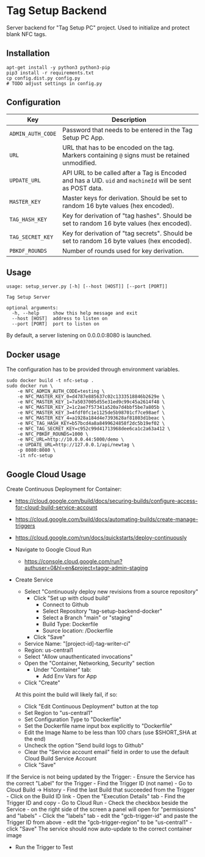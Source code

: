 # Tag Setup Backend

Server backend for "Tag Setup PC" project. Used to initialize and protect blank NFC tags.

## Installation

```
apt-get install -y python3 python3-pip
pip3 install -r requirements.txt
cp config.dist.py config.py
# TODO adjust settings in config.py
```

## Configuration

| Key               | Description
| ----------------- | -------------------
| `ADMIN_AUTH_CODE` | Password that needs to be entered in the Tag Setup PC App.
| `URL`             | URL that has to be encoded on the tag. Markers containing `@` signs must be retained unmodified.
| `UPDATE_URL`      | API URL to be called after a Tag is Encoded and has a UID. `uid` and `machineId` will be sent as POST data.
| `MASTER_KEY`      | Master keys for derivation. Should be set to random 16 byte values (hex encoded).
| `TAG_HASH_KEY`    | Key for derivation of "tag hashes". Should be set to random 16 byte values (hex encoded).
| `TAG_SECRET_KEY`  | Key for derivation of "tag secrets". Should be set to random 16 byte values (hex encoded).
| `PBKDF_ROUNDS`    | Number of rounds used for key derivation.

## Usage

```
usage: setup_server.py [-h] [--host [HOST]] [--port [PORT]]

Tag Setup Server

optional arguments:
  -h, --help     show this help message and exit
  --host [HOST]  address to listen on
  --port [PORT]  port to listen on
```

By default, a server listening on 0.0.0.0:8080 is launched.

## Docker usage

The configuration has to be provided through environment variables.

```
sudo docker build -t nfc-setup .
sudo docker run \
    -e NFC_ADMIN_AUTH_CODE=testing \
    -e NFC_MASTER_KEY_0=d4787e885637c02c1333518846b2629e \
    -e NFC_MASTER_KEY_1=7a5037005d55e31ed9c99c45a2614f48 \
    -e NFC_MASTER_KEY_2=1c2ae7f57341a520a7d4bbf5be7a805b \
    -e NFC_MASTER_KEY_3=4fdf0fc1e1125de5b98701cf7ce98aef \
    -e NFC_MASTER_KEY_4=a1928a184d4e7393628af81803d1beac \
    -e NFC_TAG_HASH_KEY=b57bcd4a8a8499624858f2dc5b19ef02 \
    -e NFC_TAG_SECRET_KEY=c952c99d41713968dee6ca1c2a63a412 \
    -e NFC_PBKDF_ROUNDS=1000 \
    -e NFC_URL=http://10.0.0.44:5000/demo \
    -e UPDATE_URL=http://127.0.0.1/api/newtag \
    -p 8080:8080 \
    -it nfc-setup
```


## Google Cloud Usage

Create Continuous Deployment for Container:
  - https://cloud.google.com/build/docs/securing-builds/configure-access-for-cloud-build-service-account
  - https://cloud.google.com/build/docs/automating-builds/create-manage-triggers
  - https://cloud.google.com/run/docs/quickstarts/deploy-continuously

  - Navigate to Google Cloud Run
    - https://console.cloud.google.com/run?authuser=0&hl=en&project=taggr-admin-staging

  - Create Service
    - Select "Continuously deploy new revisions from a source repository"
      - Click "Set up with cloud build"
        - Connect to Github
        - Select Repository "tag-setup-backend-docker"
        - Select a Branch "main" or "staging"
        - Build Type: Dockerfile
        - Source location: /Dockerfile
      - Click "Save"
    - Service Name: "[project-id]-tag-writer-ci"
    - Region: us-central1
    - Select "Allow unauthenticated invocations"
    - Open the "Container, Networking, Security" section
      - Under "Container" tab:
        - Add Env Vars for App
    - Click "Create"

    At this point the build will likely fail, if so:
    - Click "Edit Continuous Deployment" button at the top
    - Set Region to "us-central1"
    - Set Configuration Type to "Dockerfile"
    - Set the Dockerfile name input box explicitly to "Dockerfile"
    - Edit the Image Name to be less than 100 chars (use $SHORT_SHA at the end)
    - Uncheck the option "Send build logs to Github"
    - Clear the "Service account email" field in order to use the default Cloud Build Service Account
    - Click "Save"

  If the Service is not being updated by the Trigger:
    - Ensure the Service has the correct "Label" for the Trigger
      - Find the Trigger ID (not name)
        - Go to Cloud Build -> History
        - Find the last Build that succeeded from the Trigger
        - Click on the Build ID link
        - Open the "Execution Details" tab
        - Find the Trigger ID and copy
      - Go to Cloud Run
        - Check the checkbox beside the Service
        - on the right side of the screen a panel will open for "permissions" and "labels"
        - Click the "labels" tab
          - edit the "gcb-trigger-id" and paste the Trigger ID from above
          - edit the "gcb-trigger-region" to be "us-central1"
          - click "Save"
      The service should now auto-update to the correct container image

  - Run the Trigger to Test
